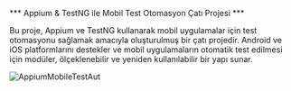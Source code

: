 *** Appium & TestNG ile Mobil Test Otomasyon Çatı Projesi ***

Bu proje, Appium ve TestNG kullanarak mobil uygulamalar için test otomasyonu sağlamak amacıyla oluşturulmuş bir çatı projedir. 
Android ve iOS platformlarını destekler ve mobil uygulamaların otomatik test edilmesi için modüler, ölçeklenebilir ve yeniden kullanılabilir bir yapı sunar.

![AppiumMobileTestAut](https://github.com/user-attachments/assets/f511c509-952b-4dd9-842a-51a49d66f21c)

